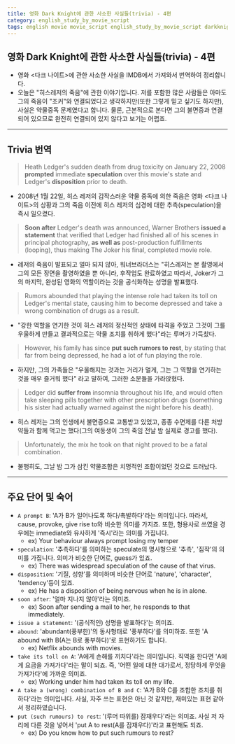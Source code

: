 ```yaml
---
title: 영화 Dark Knight에 관한 사소한 사실들(trivia) - 4편
category: english_study_by_movie_script
tags: english movie movie_script english_study_by_movie_script darkknight
---
```


## 영화 Dark Knight에 관한 사소한 사실들(trivia) - 4편

- 영화 <다크 나이트>에 관한 사소한 사실을 IMDB에서 가져와서 번역하여 정리합니다. 
- 오늘은 "히스레저의 죽음"에 관한 이야기입니다. 저를 포함한 많은 사람들은 아마도 그의 죽음이 "조커"와 연결되었다고 생각하지만(또한 그렇게 믿고 싶기도 하지만), 사실은 약물중독 문제였다고 합니다. 물론, 근본적으로 본다면 그의 불면증과 연결되어 있으므로 완전히 연결되어 있지 않다고 보기는 어렵죠.

---

## Trivia 번역

> Heath Ledger's sudden death from drug toxicity on January 22, 2008 **prompted** immediate **speculation** over this movie's state and Ledger's **disposition** prior to death. 

- 2008년 1월 22일, 히스 레저의 갑작스러운 약물 중독에 의한 죽음은 영화 <다크 나이트>의 상황과 그의 죽음 이전에 히스 레저의 심경에 대한 추측(speculation)을 즉시 일으켰다.

> **Soon after** Ledger's death was announced, Warner Brothers **issued a statement** that verified that Ledger had finished all of his scenes in principal photography, **as well as** post-production fulfillments (looping), thus making The Joker his final, completed movie role. 

- 레저의 죽음이 발표되고 얼마 되지 않아, 워너브라더스는 "히스레저는 본 촬영에서 그의 모든 장면을 촬영하였을 뿐 아니라, 후작업도 완료하였고 따라서, Joker가 그의 마지막, 완성된 영화의 역할이라는 것을 공식화하는 성명을 발표했다.

> Rumors abounded that playing the intense role had taken its toll on Ledger's mental state, causing him to become depressed and take a wrong combination of drugs as a result. 

- "강한 역할을 연기한 것이 히스 레저의 정신적인 상태에 타격을 주었고 그것이 그를 우울하게 만들고 결과적으로는 약물 조치를 취하게 했다"라는 루머가 가득찼다.

> However, his family has since **put such rumors to rest**, by stating that far from being depressed, he had a lot of fun playing the role. 

- 하지만, 그의 가족들은 "우울해지는 것과는 거리가 멀게, 그는 그 역할을 연기하는 것을 매우 즐거워 했다" 라고 말하여, 그러한 소문들을 가라앉혔다.

> Ledger did **suffer from** insomnia throughout his life, and would often take sleeping pills together with other prescription drugs (something his sister had actually warned against the night before his death). 

- 히스 레저는 그의 인생에서 불면증으로 고통받고 있었고, 종종 수면제를 다른 처방약들과 함께 먹고는 했다(그의 여동생이 그의 죽임 전날 밤 실제로 경고를 했다). 

> Unfortunately, the mix he took on that night proved to be a fatal combination.

- 불행히도, 그날 밤 그가 삼킨 약물조합은 치명적인 조합이었던 것으로 드러났다.

---

## 주요 단어 및 숙어

- `A prompt B`: 'A가 B가 일어나도록 하다/촉발하다'라는 의미입니다. 따라서, cause, provoke, give rise to와 비슷한 의미를 가지죠. 또한, 형용사로 쓰였을 경우에는 immediate와 유사하게 '즉시'라는 의미를 가집니다.
  - ex) Your behaviour always prompt losing my temper
- `speculation`: '추측하다'를 의미하는 speculate의 명사형으로 '추측', '짐작'의 의미를 가집니다. 의미가 비슷한 단어로, guess가 있죠.
  - ex) There was widespread speculation of the cause of that virus.
- `disposition`: '기질, 성향'를 의미하며 비슷한 단어로 'nature', 'character', 'tendency'등이 있죠.
  - ex) He has a disposition of being nervous when he is in alone.
- `soon after`: '얼마 지나지 않아'라는 의미죠. 
  - ex) Soon after sending a mail to her, he responds to that immediately.
- `issue a statement`: '(공식적인) 성명을 발표하다'는 의미죠.
- `abound`: 'abundant(풍부한)'의 동사형태로 '풍부하다'를 의미하죠. 또한 'A abound with B(A는 B로 풍부하다)'로 표현하기도 합니다.
  - ex) Netflix abounds with movies.
- `take its toll on A`: 'A에게 손해를 끼치다'라는 의미입니다. 직역을 한다면 'A에게 요금을 가져가다'라는 말이 되죠. 즉, '어떤 일에 대한 대가로서, 정당하게 무엇을 가져가다'에 가까운 의미죠.
  - ex) Working under him had taken its toll on my life.
- `A take a (wrong) combination of B and C`: 'A가 B와 C를 조합한 조치를 취하다'라는 의미입니다. 사실, 자주 쓰는 표현은 아닌 것 같지만, 재미있는 표현 같아서 정리하였습니다.
- `put (such rumours) to rest`: '(루머 따위를) 잠재우다'라는 의미죠. 사실 저 자리에 다른 것을 넣어서 'put A to rest(A를 잠재우다)'라고 표현해도 되죠.
  - ex) Do you know how to put such rumours to rest?
